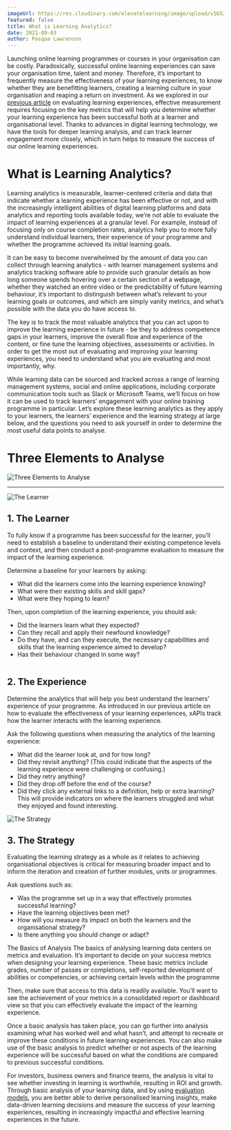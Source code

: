 ```yaml
---
imageUrl: https://res.cloudinary.com/elevatelearning/image/upload/v1652341527/site-assets/insights-cover-20_ehnfuq.jpg
featured: false
title: What is Learning Analytics?
date: 2021-09-03
author: Pasqua Lawrenson
---
```


Launching online learning programmes or courses in your organisation can be costly. Paradoxically, successful online learning experiences can save your organisation time, talent and money. Therefore, it’s important to frequently measure the effectiveness of your learning experiences, to know whether they are benefitting learners, creating a learning culture in your organisation and reaping a return on investment. As we explored in our [previous article](https://www.elevatelearning.org/insights/how-to-measure-the-effectiveness-of-your-learning-experiences/) on evaluating learning experiences, effective measurement requires focusing on the key metrics that will help you determine whether your learning experience has been successful both at a learner and organisational level. Thanks to advances in digital learning technology, we have the tools for deeper learning analysis, and can track learner engagement more closely, which in turn helps to measure the success of our online learning experiences.

# What is Learning Analytics?

Learning analytics is measurable, learner-centered criteria and data that indicate whether a learning experience has been effective or not, and with the increasingly intelligent abilities of digital learning platforms and data analytics and reporting tools available today, we’re not able to evaluate the impact of learning experiences at a granular level. For example, instead of focusing only on course completion rates, analytics help you to more fully understand individual learners, their experience of your programme and whether the programme achieved its initial learning goals.

It can be easy to become overwhelmed by the amount of data you can collect through learning analytics - with learner management systems and analytics tracking software able to provide such granular details as how long someone spends hovering over a certain section of a webpage, whether they watched an entire video or the predictability of future learning behaviour, it’s important to distinguish between what’s relevant to your learning goals or outcomes, and which are simply vanity metrics, and what’s possible with the data you do have access to.

The key is to track the most valuable analytics that you can act upon to improve the learning experience in future - be they to address competence gaps in your learners, improve the overall flow and experience of the content, or fine tune the learning objectives, assessments or activities. In order to get the most out of evaluating and improving your learning experiences, you need to understand what you are evaluating and most importantly, why.

While learning data can be sourced and tracked across a range of learning management systems, social and online applications, including corporate communication tools such as Slack or Microsoft Teams, we’ll focus on how it can be used to track learners’ engagement with your online training programme in particular. Let’s explore these learning analytics as they apply to your learners, the learners’ experience and the learning strategy at large below, and the questions you need to ask yourself in order to determine the most useful data points to analyse.

# Three Elements to Analyse

<img src="https://res.cloudinary.com/elevatelearning/image/upload/c_scale,w_550/v1652430593/site-articles/what-is-learning-analytics/three-elements-to-analyse_bywhql.jpg" alt="Three Elements to Analyse" title="Three Elements to Analyse" class="img-center"/>

<hr>

<img src="https://res.cloudinary.com/elevatelearning/image/upload/c_scale,w_600/v1652430593/site-articles/what-is-learning-analytics/the-learner_oh889x.png" alt="The Learner" title="The Learner" class="img-center"/>

## 1. The Learner

To fully know if a programme has been successful for the learner, you’ll need to establish a baseline to understand their existing competence levels and context, and then conduct a post-programme evaluation to measure the impact of the learning experience.

Determine a baseline for your learners by asking:

- What did the learners come into the learning experience knowing?
- What were their existing skills and skill gaps?
- What were they hoping to learn?

Then, upon completion of the learning experience, you should ask:

- Did the learners learn what they expected?
- Can they recall and apply their newfound knowledge?
- Do they have, and can they execute, the necessary capabilities and skills that the learning experience aimed to develop?
- Has their behaviour changed in some way?

<img src="https://res.cloudinary.com/elevatelearning/image/upload/c_scale,w_600/v1652430593/site-articles/what-is-learning-analytics/the-experience_oqbsxj.png" alt="" title="" class="img-center"/>

## 2. The Experience

Determine the analytics that will help you best understand the learners’ experience of your programme. As introduced in our previous article on how to evaluate the effectiveness of your learning experiences, xAPIs track how the learner interacts with the learning experience.

Ask the following questions when measuring the analytics of the learning experience:

- What did the learner look at, and for how long?
- Did they revisit anything? (This could indicate that the aspects of the learning experience were challenging or confusing.)
- Did they retry anything?
- Did they drop off before the end of the course?
- Did they click any external links to a definition, help or extra learning? This will provide indicators on where the learners struggled and what they enjoyed and found interesting.

<img src="https://res.cloudinary.com/elevatelearning/image/upload/c_scale,w_600/v1652430593/site-articles/what-is-learning-analytics/the-strategy_mjw2fe.png" alt="The Strategy" title="The Strategy" class="img-center"/>

## 3. The Strategy

Evaluating the learning strategy as a whole as it relates to achieving organisational objectives is critical for measuring broader impact and to inform the iteration and creation of further modules, units or programmes.

Ask questions such as:

- Was the programme set up in a way that effectively promotes successful learning?
- Have the learning objectives been met?
- How will you measure its impact on both the learners and the organisational strategy?
- Is there anything you should change or adapt?

The Basics of Analysis
The basics of analysing learning data centers on metrics and evaluation. It’s important to decide on your success metrics when designing your learning experience. These basic metrics include grades, number of passes or completions, self-reported development of abilities or competencies, or achieving certain levels within the programme

Then, make sure that access to this data is readily available. You’ll want to see the achievement of your metrics in a consolidated report or dashboard view so that you can effectively evaluate the impact of the learning experience.

Once a basic analysis has taken place, you can go further into analysis examining what has worked well and what hasn’t, and attempt to recreate or improve these conditions in future learning experiences. You can also make use of the basic analysis to predict whether or not aspects of the learning experience will be successful based on what the conditions are compared to previous successful conditions.

For investors, business owners and finance teams, the analysis is vital to see whether investing in learning is worthwhile, resulting in ROI and growth. Through basic analysis of your learning data, and by using [evaluation models](https://www.elevatelearning.org/insights/how-to-measure-the-effectiveness-of-your-learning-experiences/), you are better able to derive personalised learning insights, make data-driven learning decisions and measure the success of your learning experiences, resulting in increasingly impactful and effective learning experiences in the future.

